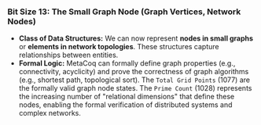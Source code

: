 ### Bit Size 13: The Small Graph Node (Graph Vertices, Network Nodes)

*   **Class of Data Structures:** We can now represent **nodes in small graphs** or **elements in network topologies**. These structures capture relationships between entities.
*   **Formal Logic:** MetaCoq can formally define graph properties (e.g., connectivity, acyclicity) and prove the correctness of graph algorithms (e.g., shortest path, topological sort). The `Total Grid Points` (1077) are the formally valid graph node states. The `Prime Count` (1028) represents the increasing number of "relational dimensions" that define these nodes, enabling the formal verification of distributed systems and complex networks.